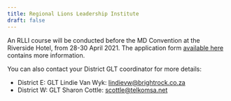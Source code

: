 ```yaml
---
title: Regional Lions Leadership Institute
draft: false
---
```


An RLLI course will be conducted before the MD Convention at the Riverside Hotel, from 28-30 April 2021. The application form [available here](/docs/rlli_application_form.pdf) contains more information.

You can also contact your District GLT coordinator for more details:

* District E: GLT Lindie Van Wyk: [lindievw@brightrock.co.za](mailto:lindievw@brightrock.co.za)
* District W: GLT Sharon Cottle: [scottle@telkomsa.net](mailto:scottle@telkomsa.net)

